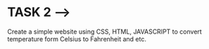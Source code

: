 # TASK 2 -->

Create a simple website using CSS, HTML, JAVASCRIPT to convert temperature form Celsius to Fahrenheit and etc.
